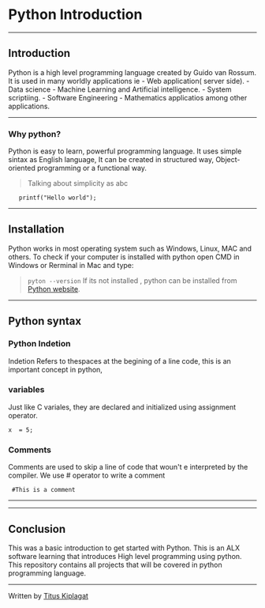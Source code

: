 # 					Python Introduction
***
## **Introduction**
 Python is a high level programming language created by Guido van Rossum. 
It is used in many worldly applications ie
	- Web application( server side).
	- Data science
	- Machine Learning and Artificial intelligence.
	- System scriptiing.
	- Software Engineering
	- Mathematics applicatios among other applications.
***
### Why python?
 Python is easy to learn, powerful programming language. It uses simple sintax as English language, It can be created in structured way, Object-oriented programming or a functional way.
> Talking about simplicity as abc
 ```
	printf("Hello world");
```
***
## Installation
Python works in most operating system such as Windows, Linux, MAC and others.
To check if your computer is installed with python open CMD in Windows or Rerminal in Mac and type:
> `pyton --version`
If its not installed , python can be installed from [Python website](https://www.python.org/).
***

## Python syntax

### Python Indetion
Indetion Refers to thespaces at the begining of a line code, this is an important concept in python,
### variables
Just like C variales, they are declared and initialized using assignment operator.
```
x  = 5;
```
### Comments
Comments are used to skip a line of code that woun't e interpreted by the compiler. 
We use # operator to write a comment
```
 #This is a comment
```
***
***
## Conclusion
This was a basic introduction to get started with Python. This is an ALX software learning that introduces High level programming using python. 
This repository contains all projects that will be covered in python programming language.
***
Written by [Titus Kiplagat](https://ke.linkedin.com/in/titus-kiplagat-5146ba210)
